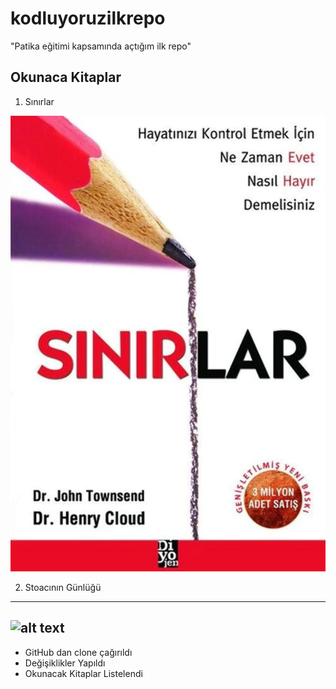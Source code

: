 # kodluyoruzilkrepo
"Patika eğitimi kapsamında açtığım ilk repo"
## Okunaca Kitaplar
1) Sınırlar 

![alt text](<stoa resim.jpg>)

2) Stoacının Günlüğü
-----------------------------------------------------------------------------
![alt text](<stoa resim.avif>)
----------------------------------------------------------
* GitHub dan clone çağırıldı 
* Değişiklikler Yapıldı
* Okunacak Kitaplar Listelendi